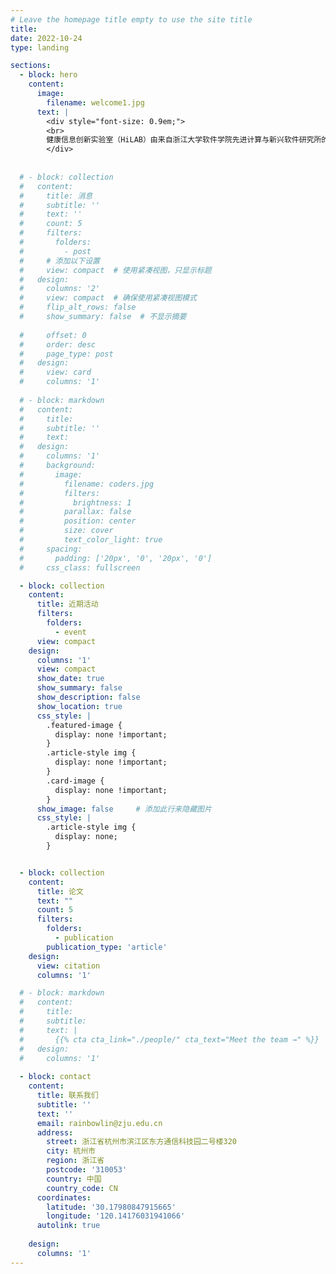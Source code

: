 ```yaml
---
# Leave the homepage title empty to use the site title
title:
date: 2022-10-24
type: landing

sections:
  - block: hero
    content:
      image:
        filename: welcome1.jpg
      text: |
        <div style="font-size: 0.9em;">
        <br>
        健康信息创新实验室（HiLAB）由来自浙江大学软件学院先进计算与新兴软件研究所的研究生、浙江大学滨江研究院的全职技术团队和国内外高校的优秀实习生共同组成，主要方向为大模型驱动的生物医学（AI4BioMed）、数字健康与数字疗法、具身智能与人机协同，与全国头部三甲医院及企业保持长期合作关系，欢迎计算机、数据科学、生物医学工程、控制等相关学科的同学加入。
        </div>
       
  
  # - block: collection
  #   content:
  #     title: 消息
  #     subtitle: ''
  #     text: ''
  #     count: 5
  #     filters:
  #       folders:
  #         - post
  #     # 添加以下设置
  #     view: compact  # 使用紧凑视图，只显示标题
  #   design:
  #     columns: '2'
  #     view: compact  # 确保使用紧凑视图模式
  #     flip_alt_rows: false
  #     show_summary: false  # 不显示摘要
      
  #     offset: 0
  #     order: desc
  #     page_type: post
  #   design:
  #     view: card
  #     columns: '1'
  
  # - block: markdown
  #   content:
  #     title:
  #     subtitle: ''
  #     text:
  #   design:
  #     columns: '1'
  #     background:
  #       image: 
  #         filename: coders.jpg
  #         filters:
  #           brightness: 1
  #         parallax: false
  #         position: center
  #         size: cover
  #         text_color_light: true
  #     spacing:
  #       padding: ['20px', '0', '20px', '0']
  #     css_class: fullscreen

  - block: collection
    content:
      title: 近期活动
      filters:
        folders:
          - event
      view: compact
    design:
      columns: '1'
      view: compact
      show_date: true
      show_summary: false
      show_description: false
      show_location: true
      css_style: |
        .featured-image {
          display: none !important;
        }
        .article-style img {
          display: none !important;
        }
        .card-image {
          display: none !important;
        }
      show_image: false     # 添加此行来隐藏图片
      css_style: |
        .article-style img {
          display: none;
        }


  - block: collection
    content:
      title: 论文
      text: ""
      count: 5
      filters:
        folders:
          - publication
        publication_type: 'article'
    design:
      view: citation
      columns: '1'

  # - block: markdown
  #   content:
  #     title:
  #     subtitle:
  #     text: |
  #       {{% cta cta_link="./people/" cta_text="Meet the team →" %}}
  #   design:
  #     columns: '1'
  
  - block: contact
    content:
      title: 联系我们
      subtitle: ''
      text: ''
      email: rainbowlin@zju.edu.cn
      address:
        street: 浙江省杭州市滨江区东方通信科技园二号楼320
        city: 杭州市
        region: 浙江省
        postcode: '310053'
        country: 中国
        country_code: CN
      coordinates:
        latitude: '30.17980847915665'
        longitude: '120.14176031941066'
      autolink: true
    
    design:
      columns: '1'
---
```

